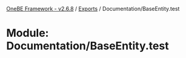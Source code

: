 [OneBE Framework - v2.6.8](../README.md) / [Exports](../modules.md) / Documentation/BaseEntity.test

# Module: Documentation/BaseEntity.test
